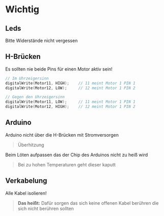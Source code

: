 # Wichtig

## Leds

Bitte Widerstände nicht vergessen

## H-Brücken

Es sollten nie beide Pins für einen Motor aktiv sein!

```ino
// Im Uhrzeigersinn
digitalWrite(Motor11, HIGH);    // 11 meint Motor 1 PIN 1
digitalWrite(Motor12, LOW);     // 12 meint Motor 1 PIN 2

// Gegen den Uhrzeigersinn
digitalWrite(Motor11, LOW);     // 11 meint Motor 1 PIN 1
digitalWrite(Motor12, HIGH);    // 12 meint Motor 1 PIN 2
```


## Arduino

Arduino nicht über die H-Brücken mit Stromversorgen
> Überhitzung
>  
Beim Löten aufpassen das der Chip des Arduinos nicht zu heiß wird
> Bei zu hohen Temperaturen geht dieser kaputt

## Verkabelung

Alle Kabel isolieren!
> **Das heißt:** Dafür sorgen das sich keine offenen Kabel berühren die sich nicht berühren sollten
